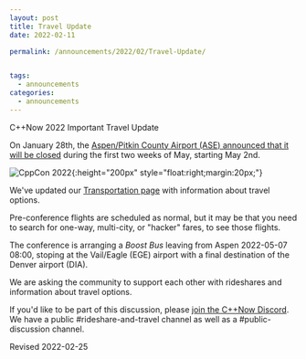 ```yaml
---
layout: post
title: Travel Update
date: 2022-02-11

permalink: /announcements/2022/02/Travel-Update/


tags:
  - announcements
categories:
  - announcements
---
```


C++Now 2022 Important Travel Update

On January 28th, the [Aspen/Pitkin County Airport (ASE) announced that it will be closed](https://pitkincounty.com/civicalerts.aspx?AID=465) during the first two weeks of May, starting May 2nd.

<!--break-->

![CppCon 2022](/assets/img/location/ASE/ASE-welcome-bear.jpeg){:height="200px" style="float:right;margin:20px;"}

We've updated our [Transportation page](/location/transportation/) with information about travel options.

Pre-conference flights are scheduled as normal, but it may be that you need to search for one-way, multi-city, or "hacker" fares, to see those flights.

The conference is arranging a *Boost Bus* leaving from Aspen 2022-05-07 08:00, stoping at the Vail/Eagle (EGE) airport with a final destination of the Denver airport (DIA).

We are asking the community to support each other with rideshares and information about travel options.

If you'd like to be part of this discussion, please [join the C++Now Discord](https://discord.gg/UZWwKFa6rr). We have a public #rideshare-and-travel channel as well as a #public-discussion channel.

Revised 2022-02-25
